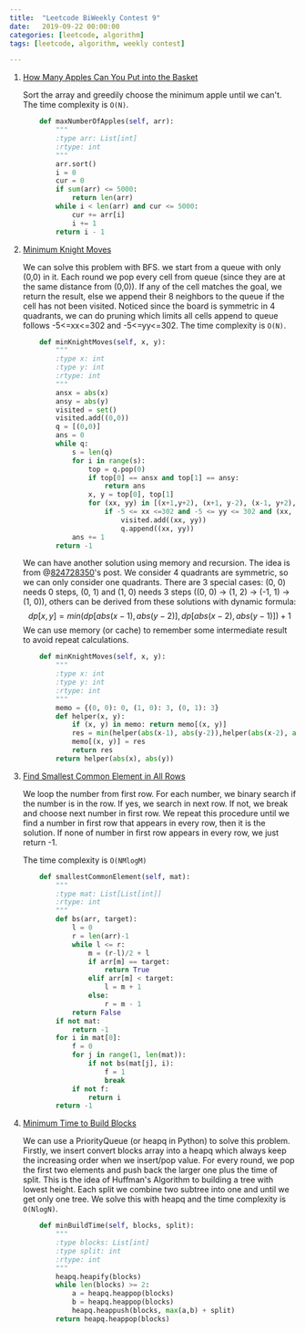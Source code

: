 ```yaml
---
title:  "Leetcode BiWeekly Contest 9"
date:   2019-09-22 00:00:00
categories: [leetcode, algorithm]
tags: [leetcode, algorithm, weekly contest]

---
```


1. [How Many Apples Can You Put into the Basket][Problem1] 
   
    Sort the array and greedily choose the minimum apple until we can't. The time complexity is `O(N)`.
    
    ```python
        def maxNumberOfApples(self, arr):
            """
            :type arr: List[int]
            :rtype: int
            """
            arr.sort()
            i = 0
            cur = 0
            if sum(arr) <= 5000:
                return len(arr)
            while i < len(arr) and cur <= 5000:
                cur += arr[i]
                i += 1
            return i - 1
    ```
    
     
    
2. [Minimum Knight Moves][Problem2]

   We can solve this problem with BFS.  we start from a queue with only (0,0) in it. Each round we pop every cell from queue (since they are at the same distance from (0,0)). If any of the cell matches the goal, we return the result, else we append their 8 neighbors to the queue if the cell has not been visited.  Noticed since the board is symmetric in 4 quadrants, we can do pruning which limits all cells append to queue follows -5<=xx<=302 and -5<=yy<=302. The time complexity is `O(N)`.

   ```python
       def minKnightMoves(self, x, y):
           """
           :type x: int
           :type y: int
           :rtype: int
           """
           ansx = abs(x)
           ansy = abs(y)
           visited = set()
           visited.add((0,0))
           q = [(0,0)]
           ans = 0
           while q:
               s = len(q)
               for i in range(s):
                   top = q.pop(0)
                   if top[0] == ansx and top[1] == ansy:
                       return ans
                   x, y = top[0], top[1]
                   for (xx, yy) in [(x+1,y+2), (x+1, y-2), (x-1, y+2), (x-1, y-2), (x+2, y+1), (x+2, y-1), (x-2, y+1), (x-2, y-1)]:
                       if -5 <= xx <=302 and -5 <= yy <= 302 and (xx, yy) not in visited:
                           visited.add((xx, yy))
                           q.append((xx, yy))
               ans += 1
           return -1
   ```
   
    We can have another solution using memory and recursion. The idea is from @[824728350](https://leetcode.com/824728350)'s post. We consider 4 quadrants are symmetric, so we can only consider one quadrants. There are 3 special cases: (0, 0) needs 0 steps, (0, 1) and (1, 0) needs 3 steps ((0, 0) -> (1, 2) -> (-1, 1) -> (1, 0)), others can be derived from these solutions with dynamic formula: 
   $$
   dp[x, y] = min(dp[abs(x-1), abs(y-2)], dp[abs(x-2), abs(y-1)])+1
   $$
   We can use memory (or cache) to remember some intermediate result to avoid repeat calculations. 
   
   ```python
       def minKnightMoves(self, x, y):
           """
           :type x: int
           :type y: int
           :rtype: int
           """
           memo = {(0, 0): 0, (1, 0): 3, (0, 1): 3}
           def helper(x, y):
               if (x, y) in memo: return memo[(x, y)]
               res = min(helper(abs(x-1), abs(y-2)),helper(abs(x-2), abs(y-1))) + 1
               memo[(x, y)] = res
               return res
           return helper(abs(x), abs(y))
   ```
   
   
   
3. [Find Smallest Common Element in All Rows][Problem3]

   We loop the number from first row. For each number, we binary search if the number is in the row. If yes, we search in next row. If not, we break and choose next number in first row. We repeat this procedure until we find a number in first row that appears in every row, then it is the solution. If none of number in first row appears in every row, we just return -1. 

   The time complexity is `O(NMlogM)`
   
   ```python
       def smallestCommonElement(self, mat):
           """
           :type mat: List[List[int]]
           :rtype: int
           """
           def bs(arr, target):
               l = 0
               r = len(arr)-1
               while l <= r:
                   m = (r-l)/2 + l
                   if arr[m] == target:
                       return True
                   elif arr[m] < target:
                       l = m + 1
                   else:
                       r = m - 1
               return False
           if not mat:
               return -1
           for i in mat[0]:
               f = 0
               for j in range(1, len(mat)):
                   if not bs(mat[j], i):
                       f = 1
                       break
               if not f:
                   return i
           return -1
   ```
   
     
   
4. [Minimum Time to Build Blocks][Problem4]

   We can use a PriorityQueue (or heapq in Python) to solve this problem. Firstly, we insert convert blocks array into a heapq which always keep the increasing order when we insert/pop value. For every round, we pop the first two elements and push back the larger one plus the time of split. This is the idea of Huffman's Algorithm to building a tree with lowest height. Each split we combine two subtree into one and until we get only one tree. We solve this with heapq and the time complexity is `O(NlogN)`.

   ``` python
       def minBuildTime(self, blocks, split):
           """
           :type blocks: List[int]
           :type split: int
           :rtype: int
           """
           heapq.heapify(blocks)
           while len(blocks) >= 2:
               a = heapq.heappop(blocks)
               b = heapq.heappop(blocks)
               heapq.heappush(blocks, max(a,b) + split)
           return heapq.heappop(blocks)
   ```
   
   

[Problem1]: https://leetcode.com/contest/biweekly-contest-9/problems/how-many-apples-can-you-put-into-the-basket/
[Problem2]: https://leetcode.com/contest/biweekly-contest-9/problems/minimum-knight-moves/
[Problem3]: https://leetcode.com/contest/biweekly-contest-9/problems/find-smallest-common-element-in-all-rows/
[Problem4]: https://leetcode.com/contest/biweekly-contest-9/problems/minimum-time-to-build-blocks/

